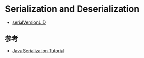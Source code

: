 # Serialization and Deserialization

* [serialVersionUID](serialVersionUID.md)



## 参考
* [Java Serialization Tutorial](https://howtodoinjava.com/java/serialization/serialversionuid/)